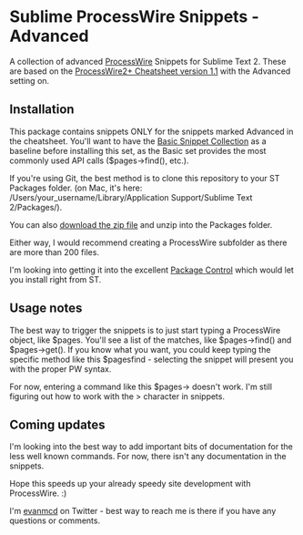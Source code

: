 Sublime ProcessWire Snippets - Advanced
==================================

A collection of advanced [ProcessWire](http://www.processwire.com) Snippets for Sublime Text 2.  These are based on the [ProcessWire2+ Cheatsheet version 1.1](http://cheatsheet.processwire.com) with the Advanced setting on.

## Installation
This package contains snippets ONLY for the snippets marked Advanced in the cheatsheet.  You'll want to have the [Basic Snippet Collection](https://github.com/evanmcd/SublimeProcessWireSnippetsBasic) as a baseline before installing this set, as the Basic set provides the most commonly used API calls ($pages->find(), etc.).

If you're using Git, the best method is to clone this repository to your ST Packages folder. (on Mac, it's here: /Users/your_username/Library/Application Support/Sublime Text 2/Packages/).

You can also [download the zip file](https://github.com/evanmcd/SublimeProcessWireSnippetsAdvanced/archive/master.zip) and unzip into the Packages folder.

Either way, I would recommend creating a ProcessWire subfolder as there are more than 200 files.

I'm looking into getting it into the excellent [Package Control](https://github.com/wbond/sublime_package_control) which would let you install right from ST.

## Usage notes
The best way to trigger the snippets is to just start typing a ProcessWire object, like $pages.  You'll see a list of the matches, like $pages->find() and $pages->get().  If you know what you want, you could keep typing the specific method like this $pagesfind - selecting the snippet will present you with the proper PW syntax.

For now, entering a command like this $pages-> doesn't work. I'm still figuring out how to work with the > character in snippets.


## Coming updates
I'm looking into the best way to add important bits of documentation for the less well known commands.  For now, there isn't any documentation in the snippets.

Hope this speeds up your already speedy site development with ProcessWire.  :)

I'm [evanmcd](https://twitter.com/evanmcd) on Twitter - best way to reach me is there if you have any questions or comments.


